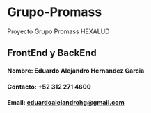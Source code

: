 # Grupo-Promass
Proyecto Grupo Promass HEXALUD

## FrontEnd y BackEnd

#### Nombre: Eduardo Alejandro Hernandez Garcia
#### Contacto: +52 312 271 4600
#### Email: eduardoalejandrohg@gmail.com